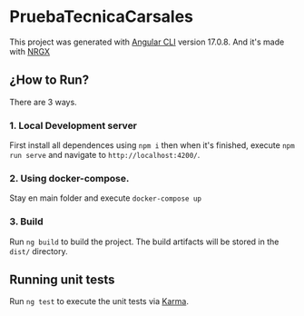 # PruebaTecnicaCarsales

This project was generated with [Angular CLI](https://github.com/angular/angular-cli) version 17.0.8. And it's made with [NRGX](https://ngrx.io/)

## ¿How to Run?

There are 3 ways.

### 1. Local Development server

First install all dependences using `npm i` then when it's finished, execute `npm run serve` and navigate to `http://localhost:4200/`.

### 2. Using docker-compose.

Stay en main folder and execute `docker-compose up`

### 3. Build

Run `ng build` to build the project. The build artifacts will be stored in the `dist/` directory.

## Running unit tests

Run `ng test` to execute the unit tests via [Karma](https://karma-runner.github.io).
